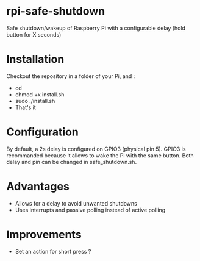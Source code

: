 # rpi-safe-shutdown
Safe shutdown/wakeup of Raspberry Pi with a configurable delay (hold button for X seconds)

# Installation
Checkout the repository in a folder of your Pi, and :
* cd <your checkout directory>
* chmod +x install.sh
* sudo ./install.sh
* That's it
  
# Configuration
By default, a 2s delay is configured on GPIO3 (physical pin 5). GPIO3 is recommanded because it allows to wake the Pi with the same button. Both delay and pin can be changed in safe_shutdown.sh.

# Advantages
* Allows for a delay to avoid unwanted shutdowns
* Uses interrupts and passive polling instead of active polling

# Improvements
* Set an action for short press ?
